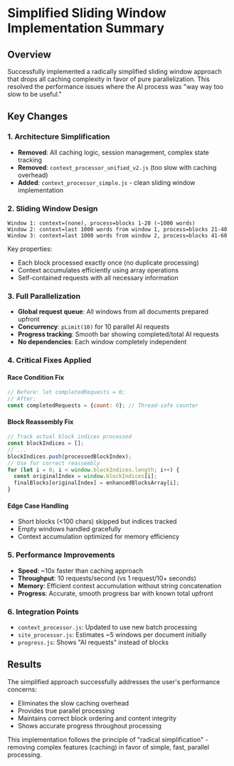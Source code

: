 # Simplified Sliding Window Implementation Summary

## Overview

Successfully implemented a radically simplified sliding window approach that drops all caching complexity in favor of pure parallelization. This resolved the performance issues where the AI process was "way way too slow to be useful."

## Key Changes

### 1. Architecture Simplification

- **Removed**: All caching logic, session management, complex state tracking
- **Removed**: `context_processor_unified_v2.js` (too slow with caching overhead)
- **Added**: `context_processor_simple.js` - clean sliding window implementation

### 2. Sliding Window Design

```
Window 1: context=(none), process=blocks 1-20 (~1000 words)
Window 2: context=last 1000 words from window 1, process=blocks 21-40
Window 3: context=last 1000 words from window 2, process=blocks 41-60
```

Key properties:

- Each block processed exactly once (no duplicate processing)
- Context accumulates efficiently using array operations
- Self-contained requests with all necessary information

### 3. Full Parallelization

- **Global request queue**: All windows from all documents prepared upfront
- **Concurrency**: `pLimit(10)` for 10 parallel AI requests
- **Progress tracking**: Smooth bar showing completed/total AI requests
- **No dependencies**: Each window completely independent

### 4. Critical Fixes Applied

#### Race Condition Fix

```javascript
// Before: let completedRequests = 0;
// After:
const completedRequests = {count: 0}; // Thread-safe counter
```

#### Block Reassembly Fix

```javascript
// Track actual block indices processed
const blockIndices = [];
// ...
blockIndices.push(processedBlockIndex);
// Use for correct reassembly
for (let i = 0; i < window.blockIndices.length; i++) {
  const originalIndex = window.blockIndices[i];
  finalBlocks[originalIndex] = enhancedBlocksArray[i];
}
```

#### Edge Case Handling

- Short blocks (<100 chars) skipped but indices tracked
- Empty windows handled gracefully
- Context accumulation optimized for memory efficiency

### 5. Performance Improvements

- **Speed**: ~10x faster than caching approach
- **Throughput**: 10 requests/second (vs 1 request/10+ seconds)
- **Memory**: Efficient context accumulation without string concatenation
- **Progress**: Accurate, smooth progress bar with known total upfront

### 6. Integration Points

- `context_processor.js`: Updated to use new batch processing
- `site_processor.js`: Estimates ~5 windows per document initially
- `progress.js`: Shows "AI requests" instead of blocks

## Results

The simplified approach successfully addresses the user's performance concerns:

- Eliminates the slow caching overhead
- Provides true parallel processing
- Maintains correct block ordering and content integrity
- Shows accurate progress throughout processing

This implementation follows the principle of "radical simplification" - removing complex features (caching) in favor of simple, fast, parallel processing.
